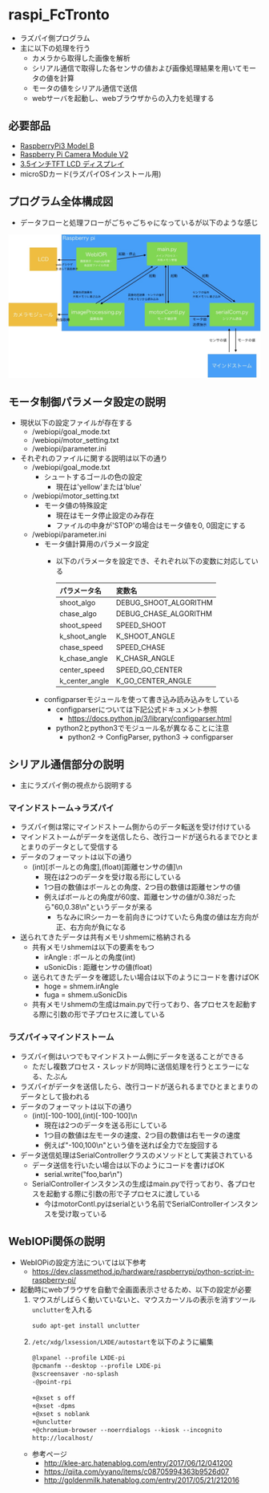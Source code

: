 # raspi_FcTronto
- ラズパイ側プログラム
- 主に以下の処理を行う
  - カメラから取得した画像を解析
  - シリアル通信で取得した各センサの値および画像処理結果を用いてモータの値を計算
  - モータの値をシリアル通信で送信
  - webサーバを起動し、webブラウザからの入力を処理する

## 必要部品
- <a href="http://akizukidenshi.com/catalog/g/gM-11425/" target="_blank">RaspberryPi3 Model B</a>
- <a href="http://akizukidenshi.com/catalog/g/gM-11425/" target="_blank">Raspberry Pi Camera Module V2</a>
- <a href="http://akizukidenshi.com/catalog/g/gM-11425/]" target="_blank">3.5インチTFT LCD ディスプレイ</a>
- microSDカード(ラズパイOSインストール用)

## プログラム全体構成図
- データフローと処理フローがごちゃごちゃになっているが以下のような感じ
    
![component.jpg](https://github.com/FC-TRONTO/raspi_FcTronto/blob/master/pic/component.jpg)

## モータ制御パラメータ設定の説明
- 現状以下の設定ファイルが存在する
  - /webiopi/goal_mode.txt
  - /webiopi/motor_setting.txt
  - /webiopi/parameter.ini
- それぞれのファイルに関する説明は以下の通り
  - /webiopi/goal_mode.txt
    - シュートするゴールの色の設定
      - 現在は'yellow'または'blue'
  - /webiopi/motor_setting.txt
    - モータ値の特殊設定
      - 現在はモータ停止設定のみ存在
      - ファイルの中身が'STOP'の場合はモータ値を0, 0固定にする
  - /webiopi/parameter.ini
    - モータ値計算用のパラメータ設定
      - 以下のパラメータを設定でき、それぞれ以下の変数に対応している

        |パラメータ名|変数名|
        |---|---|
        |shoot_algo|DEBUG_SHOOT_ALGORITHM|
        |chase_algo|DEBUG_CHASE_ALGORITHM|
        |shoot_speed|SPEED_SHOOT|
        |k_shoot_angle|K_SHOOT_ANGLE|
        |chase_speed|SPEED_CHASE|
        |k_chase_angle|K_CHASR_ANGLE|
        |center_speed|SPEED_GO_CENTER|
        |k_center_angle|K_GO_CENTER_ANGLE|
    - configparserモジュールを使って書き込み読み込みをしている
      - configparserについては下記公式ドキュメント参照
        - https://docs.python.jp/3/library/configparser.html
      - python2とpython3でモジュール名が異なることに注意
        - python2 -> ConfigParser, python3 -> configparser

## シリアル通信部分の説明
- 主にラズパイ側の視点から説明する
### マインドストーム→ラズパイ
- ラズパイ側は常にマインドストーム側からのデータ転送を受け付けている
- マインドストームがデータを送信したら、改行コードが送られるまでひとまとまりのデータとして受信する
- データのフォーマットは以下の通り
  - (int)[ボールとの角度],(float)[距離センサの値]\n
    - 現在は2つのデータを受け取る形にしている
    - 1つ目の数値はボールとの角度、2つ目の数値は距離センサの値
    - 例えばボールとの角度が60度、距離センサの値が0.38だったら"60,0.38\n"というデータが来る
      - ちなみにIRシーカーを前向きにつけていたら角度の値は左方向が正、右方向が負になる
- 送られてきたデータは共有メモリshmemに格納される
  - 共有メモリshmemは以下の要素をもつ
    - irAngle : ボールとの角度(int)
    - uSonicDis : 距離センサの値(float)
  - 送られてきたデータを確認したい場合は以下のようにコードを書けばOK
    - hoge = shmem.irAngle
    - fuga = shmem.uSonicDis
  - 共有メモリshmemの生成はmain.pyで行っており、各プロセスを起動する際に引数の形で子プロセスに渡している
### ラズパイ→マインドストーム
- ラズパイ側はいつでもマインドストーム側にデータを送ることができる
  - ただし複数プロセス・スレッドが同時に送信処理を行うとエラーになる、たぶん
- ラズパイがデータを送信したら、改行コードが送られるまでひとまとまりのデータとして扱われる
- データのフォーマットは以下の通り
  - (int)[-100-100],(int)[-100-100]\n
    - 現在は2つのデータを送る形にしている
    - 1つ目の数値は左モータの速度、2つ目の数値は右モータの速度
    - 例えば"-100,100\n"という値を送れば全力で左旋回する
- データ送信処理はSerialControllerクラスのメソッドとして実装されている
  - データ送信を行いたい場合は以下のようにコードを書けばOK
    - serial.write("foo,bar\n")
  - SerialControllerインスタンスの生成はmain.pyで行っており、各プロセスを起動する際に引数の形で子プロセスに渡している
    - 今はmotorContl.pyはserialという名前でSerialControllerインスタンスを受け取っている

## WebIOPi関係の説明
- WebIOPiの設定方法については以下参考
  - https://dev.classmethod.jp/hardware/raspberrypi/python-script-in-raspberry-pi/
- 起動時にwebブラウザを自動で全画面表示させるため、以下の設定が必要
  1. マウスがしばらく動いていないと、マウスカーソルの表示を消すツール`unclutter`を入れる
      ```
      sudo apt-get install unclutter
      ```
  2. `/etc/xdg/lxsession/LXDE/autostart`を以下のように編集
        ```
        @lxpanel --profile LXDE-pi
        @pcmanfm --desktop --profile LXDE-pi
        @xscreensaver -no-splash
        -@point-rpi

        +@xset s off
        +@xset -dpms
        +@xset s noblank
        +@unclutter
        +@chromium-browser --noerrdialogs --kiosk --incognito http://localhost/
        ```
  - 参考ページ
    - http://klee-arc.hatenablog.com/entry/2017/06/12/041200
    - https://qiita.com/yyano/items/c08705994363b9526d07
    - http://goldenmilk.hatenablog.com/entry/2017/05/21/212016